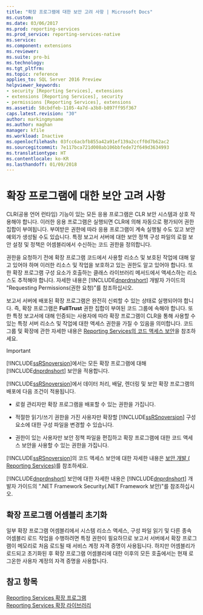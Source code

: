```yaml
---
title: "확장 프로그램에 대한 보안 고려 사항 | Microsoft Docs"
ms.custom: 
ms.date: 03/06/2017
ms.prod: reporting-services
ms.prod_service: reporting-services-native
ms.service: 
ms.component: extensions
ms.reviewer: 
ms.suite: pro-bi
ms.technology: 
ms.tgt_pltfrm: 
ms.topic: reference
applies_to: SQL Server 2016 Preview
helpviewer_keywords:
- security [Reporting Services], extensions
- extensions [Reporting Services], security
- permissions [Reporting Services], extensions
ms.assetid: 58cbdfeb-1105-4a7d-a3b8-b897ff95f367
caps.latest.revision: "30"
author: markingmyname
ms.author: maghan
manager: kfile
ms.workload: Inactive
ms.openlocfilehash: 03fcc6acbfb855a42a91ef139a2ccff0d7b62ac2
ms.sourcegitcommit: 7e117bca721d008ab106bbfede72f649d3634993
ms.translationtype: HT
ms.contentlocale: ko-KR
ms.lasthandoff: 01/09/2018
---
```

# <a name="security-considerations-for-extensions"></a>확장 프로그램에 대한 보안 고려 사항
  CLR(공용 언어 런타임) 기능이 있는 모든 응용 프로그램은 CLR 보안 시스템과 상호 작용해야 합니다. 이러한 응용 프로그램은 실행되면 CLR에 의해 자동으로 평가되어 권한 집합이 부여됩니다. 부여받은 권한에 따라 응용 프로그램이 계속 실행될 수도 있고 보안 예외가 생성될 수도 있습니다. 특정 보고서 서버에 대한 보안 정책 구성 파일의 로컬 보안 설정 및 정책은 어셈블리에서 수신하는 코드 권한을 정의합니다.  
  
 권한을 요청하기 전에 확장 프로그램 코드에서 사용할 리소스 및 보호된 작업에 대해 알고 있어야 하며 이러한 리소스 및 작업을 보호하고 있는 권한도 알고 있어야 합니다. 또한 확장 프로그램 구성 요소가 호출하는 클래스 라이브러리 메서드에서 액세스하는 리소스도 추적해야 합니다. 자세한 내용은 [!INCLUDE[dnprdnshort](../../includes/dnprdnshort-md.md)] 개발자 가이드의 "Requesting Permissions(권한 요청)"를 참조하십시오.  
  
 보고서 서버에 배포된 확장 프로그램은 완전히 신뢰할 수 있는 상태로 실행되어야 합니다. 즉, 확장 프로그램은 **FullTrust** 권한 집합이 부여된 코드 그룹에 속해야 합니다. 또한 특정 보고서에 대해 인증되는 사용자에 따라 확장 프로그램이 CLR을 통해 사용할 수 있는 특정 서버 리소스 및 작업에 대한 액세스 권한을 가질 수 있음을 의미합니다. 코드 그룹 및 확장에 관한 자세한 내용은 [Reporting Services의 코드 액세스 보안](../../reporting-services/extensions/secure-development/code-access-security-in-reporting-services.md)을 참조하세요.  
  
> [!IMPORTANT]  
>  [!INCLUDE[ssRSnoversion](../../includes/ssrsnoversion-md.md)]에서는 모든 확장 프로그램에 대해 [!INCLUDE[dnprdnshort](../../includes/dnprdnshort-md.md)] 보안을 적용합니다.  
  
 [!INCLUDE[ssRSnoversion](../../includes/ssrsnoversion-md.md)]에서 데이터 처리, 배달, 렌더링 및 보안 확장 프로그램의 배포에 다음 조건이 적용됩니다.  
  
-   로컬 관리자만 확장 프로그램을 배포할 수 있는 권한을 가집니다.  
  
-   적절한 읽기/쓰기 권한을 가진 사용자만 확장할 [!INCLUDE[ssRSnoversion](../../includes/ssrsnoversion-md.md)] 구성 요소에 대한 구성 파일을 변경할 수 있습니다.  
  
-   권한이 있는 사용자만 보안 정책 파일을 편집하고 확장 프로그램에 대한 코드 액세스 보안을 사용할 수 있는 권한을 가집니다.  
  
 [!INCLUDE[ssRSnoversion](../../includes/ssrsnoversion-md.md)]의 코드 액세스 보안에 대한 자세한 내용은 [보안 개발 &#40; Reporting Services&#41;](../../reporting-services/extensions/secure-development/secure-development-reporting-services.md)를 참조하세요.  
  
 [!INCLUDE[dnprdnshort](../../includes/dnprdnshort-md.md)] 보안에 대한 자세한 내용은 [!INCLUDE[dnprdnshort](../../includes/dnprdnshort-md.md)] 개발자 가이드의 ".NET Framework Security(.NET Framework 보안)"를 참조하십시오.  
  
## <a name="initialization-of-extension-assemblies"></a>확장 프로그램 어셈블리 초기화  
 일부 확장 프로그램 어셈블리에서 시스템 리소스 액세스, 구성 파일 읽기 및 다른 종속 어셈블리 로드 작업을 수행하려면 특정 권한이 필요하므로 보고서 서버에서 확장 프로그램이 메모리로 처음 로드될 때 서비스 계정 자격 증명이 사용됩니다. 하지만 어셈블리가 로드되고 초기화된 후 확장 프로그램 어셈블리에 대한 이후의 모든 호출에서는 현재 로그온한 사용자 계정의 자격 증명을 사용합니다.  
  
## <a name="see-also"></a>참고 항목  
 [Reporting Services 확장 프로그램](../../reporting-services/extensions/reporting-services-extensions.md)   
 [Reporting Services 확장 라이브러리](../../reporting-services/extensions/reporting-services-extension-library.md)  
  
  
